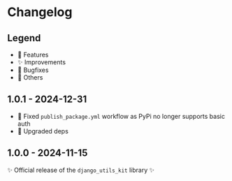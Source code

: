 # Changelog

## Legend

- 🚀 Features
- ✨ Improvements
- 🐞 Bugfixes
- 🔧 Others

## 1.0.1 - 2024-12-31

- 🐞 Fixed `publish_package.yml` workflow as PyPi no longer supports basic auth
- 🔧 Upgraded deps

## 1.0.0 - 2024-11-15

✨ Official release of the `django_utils_kit` library ✨
